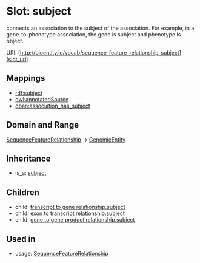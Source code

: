 # Slot: subject


connects an association to the subject of the association. For example, in a gene-to-phenotype association, the gene is subject and phenotype is object.

URI: [http://bioentity.io/vocab/sequence_feature_relationship_subject](slot_uri)
## Mappings

 * [rdf:subject](http://purl.obolibrary.org/obo/rdf_subject)
 * [owl:annotatedSource](http://purl.obolibrary.org/obo/owl_annotatedSource)
 * [oban:association_has_subject](http://purl.obolibrary.org/obo/oban_association_has_subject)
## Domain and Range

[SequenceFeatureRelationship](SequenceFeatureRelationship.md) -> [GenomicEntity](GenomicEntity.md)
## Inheritance

 *  is_a: [subject](subject.md)
## Children

 *  child: [transcript to gene relationship.subject](transcript_to_gene_relationship_subject.md)
 *  child: [exon to transcript relationship.subject](exon_to_transcript_relationship_subject.md)
 *  child: [gene to gene product relationship.subject](gene_to_gene_product_relationship_subject.md)
## Used in

 *  usage: [SequenceFeatureRelationship](SequenceFeatureRelationship.md)
